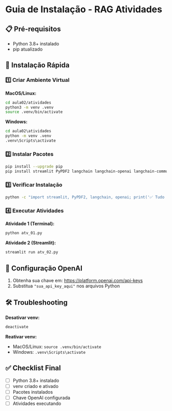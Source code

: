 # Guia de Instalação - RAG Atividades

## 📋 Pré-requisitos
- Python 3.8+ instalado
- pip atualizado

## 🚀 Instalação Rápida

### 1️⃣ Criar Ambiente Virtual

**MacOS/Linux:**
```bash
cd aula02/atividades
python3 -m venv .venv
source .venv/bin/activate
```

**Windows:**
```cmd
cd aula02\atividades  
python -m venv .venv
.venv\Scripts\activate
```

### 2️⃣ Instalar Pacotes
```bash
pip install --upgrade pip
pip install streamlit PyPDF2 langchain langchain-openai langchain-community openai chromadb
```

### 3️⃣ Verificar Instalação
```bash
python -c "import streamlit, PyPDF2, langchain, openai; print('✅ Tudo instalado!')"
```

### 4️⃣ Executar Atividades

**Atividade 1 (Terminal):**
```bash
python atv_01.py
```

**Atividade 2 (Streamlit):**
```bash
streamlit run atv_02.py
```

## 🔑 Configuração OpenAI

1. Obtenha sua chave em: https://platform.openai.com/api-keys
2. Substitua `"sua_api_key_aqui"` nos arquivos Python

## 🛠️ Troubleshooting

**Desativar venv:**
```bash
deactivate
```

**Reativar venv:**
- MacOS/Linux: `source .venv/bin/activate`
- Windows: `.venv\Scripts\activate`

## ✅ Checklist Final
- [ ] Python 3.8+ instalado
- [ ] venv criado e ativado  
- [ ] Pacotes instalados
- [ ] Chave OpenAI configurada
- [ ] Atividades executando
